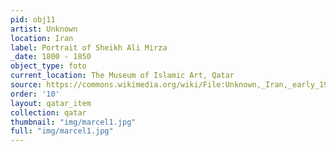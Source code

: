 ```yaml
---
pid: obj11
artist: Unknown
location: Iran
label: Portrait of Sheikh Ali Mirza
_date: 1800 - 1850
object_type: foto
current_location: The Museum of Islamic Art, Qatar
source: https://commons.wikimedia.org/wiki/File:Unknown,_Iran,_early_19th_Century_-_Portrait_of_Sheikh_Ali_Mirza_-_Google_Art_Project.jpg
order: '10'
layout: qatar_item
collection: qatar
thumbnail: "img/marcel1.jpg"
full: "img/marcel1.jpg"
---
```

